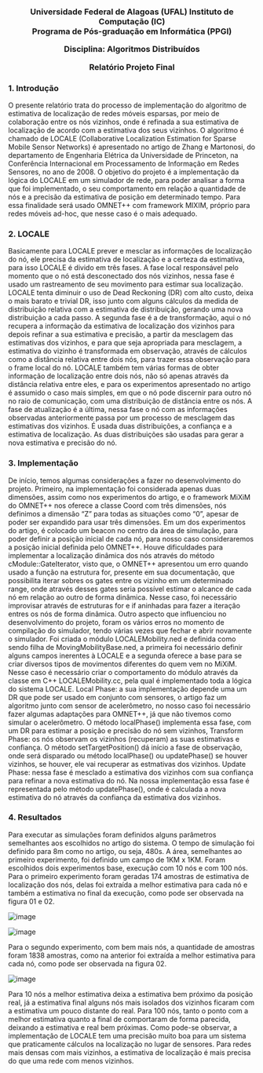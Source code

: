 <h3 align="center">Universidade Federal de Alagoas (UFAL) Instituto de Computação (IC) <br>
Programa de Pós-graduação em Informática (PPGI)
 
Disciplina: Algoritmos Distribuídos

Relatório Projeto Final </h3>

<h3>1.	Introdução </h3>

O presente relatório trata do processo de implementação do algoritmo de estimativa de localização de redes móveis esparsas, por meio de colaboração entre os nós vizinhos, onde é refinada a sua estimativa de localização de acordo com a estimativa dos seus vizinhos. O algoritmo é chamado de LOCALE (Collaborative Localization Estimation for Sparse Mobile Sensor Networks) é apresentado no artigo de Zhang e Martonosi, do departamento de Engenharia Elétrica da Universidade de Princeton, na Conferência Internacional em Processamento de Informação em Redes Sensores, no ano de 2008. O objetivo do projeto é a implementação da lógica do LOCALE em um simulador de rede, para poder analisar a forma que foi implementado, o seu comportamento em relação a quantidade de nós e a precisão da estimativa de posição em determinado tempo. Para essa finalidade será usado OMNET++ com framework MIXIM, próprio para redes móveis ad-hoc, que nesse caso é o mais adequado.
 
<h3>2.	LOCALE </h3>

Basicamente para LOCALE prever e mesclar as informações de localização do nó, ele precisa da estimativa de localização e a certeza da estimativa, para isso LOCALE é divido em três fases. A fase local responsável pelo momento que o nó está desconectado dos nós vizinhos, nessa fase é usado um rastreamento de seu movimento para estimar sua localização. LOCALE tenta diminuir o uso de Dead Reckoning (DR) com alto custo, deixa o mais barato e trivial DR, isso junto com alguns cálculos da medida de distribuição relativa com a estimativa de distribuição, gerando uma nova distribuição a cada passo.
A segunda fase é a de transformação, aqui o nó recupera a informação da estimativa de localização dos vizinhos para depois refinar a sua estimativa e precisão, a partir da mesclagem das estimativas dos vizinhos, e para que seja apropriada para mesclagem, a estimativa do vizinho é transformada em observação, através de cálculos como a distância relativa entre dois nós, para trazer essa observação para o frame local do nó. LOCALE também tem várias formas de obter informação de localização entre dois nós, não só apenas através da distância relativa entre eles, e para os experimentos apresentado no artigo é assumido o caso mais simples, em que o nó pode discernir para outro nó no raio de comunicação, com uma distribuição de distância entre os nós.
A fase de atualização é a última, nessa fase o nó com as informações observadas anteriormente passa por um processo de mesclagem das estimativas dos vizinhos. É usada duas distribuições, a confiança e a estimativa de localização. As duas distribuições são usadas para gerar a nova estimativa e precisão do nó. 

<h3>3.	Implementação </h3>

De início, temos algumas considerações a fazer no desenvolvimento do projeto. Primeiro, na implementação foi considerada apenas duas dimensões, assim como nos experimentos do artigo, e o framework MiXiM do OMNET++ nos oferece a classe Coord com três dimensões, nós definimos a dimensão “Z” para todas as situações como “0”, apesar de poder ser expandido para usar três dimensões. 
Em um dos experimentos do artigo, é colocado um beacon no centro da área de simulação, para poder definir a posição inicial de cada nó, para nosso caso consideraremos a posição inicial definida pelo OMNET++.
Houve dificuldades para implementar a localização dinâmica dos nós através do método cModule::GateIterator, visto que, o OMNET++ apresentou um erro quando usado a função na estrutura for, presente em sua documentação, que possibilita iterar sobres os gates entre os vizinho em um determinado range, onde através desses gates seria possível estimar o alcance de cada nó em relação ao outro de forma dinâmica. Nesse caso, foi necessário improvisar através de estruturas for e if aninhadas para fazer a iteração entres os nós de forma dinâmica.
Outro aspecto que influenciou no desenvolvimento do projeto, foram os vários erros no momento de compilação do simulador, tendo várias vezes que fechar e abrir novamente o simulador.
Foi criada o módulo LOCALEMobility.ned e definida como sendo filha de MovingMobilityBase.ned, a primeira foi necessário definir alguns campos inerentes à LOCALE e a segunda oferece a base para se criar diversos tipos de movimentos diferentes do quem vem no MiXiM. Nesse caso é necessário criar o comportamento do módulo através da classe em C++ LOCALEMobility.cc, pela qual é implementado toda a lógica do sistema LOCALE.
Local Phase: a sua implementação depende uma um DR que pode ser usado em conjunto com sensores, o artigo faz um algoritmo junto com sensor de acelerômetro, no nosso caso foi necessário fazer algumas adaptações para OMNET++, já que não tivemos como simular o acelerômetro. O método localPhase() implementa essa fase, com um DR para estimar a posição e precisão do nó sem vizinhos, 
Transform Phase: os nós observam os vizinhos (recuperam) as suas estimativas e confiança. O método setTargetPosition() dá início a fase de observação, onde será disparado ou método localPhase() ou updatePhase() se houver vizinhos, se houver, ele vai recuperar as estmativas dos vizinhos. 
Update Phase: nessa fase é mesclado a estimativa dos vizinhos com sua confiança para refinar a nova estimativa do nó. Na nossa implementação essa fase é representada pelo método updatePhase(), onde é calculada a nova estimativa do nó através da confiança da estimativa dos vizinhos. 

<h3>4.	Resultados </h3>

Para executar as simulações foram definidos alguns parâmetros semelhantes aos escolhidos no artigo do sistema. O tempo de simulação foi definido para 8m como no artigo, ou seja, 480s. A área, semelhantes ao primeiro experimento, foi definido um campo de 1KM x 1KM. Foram escolhidos dois experimentos base, execução com 10 nós e com 100 nós.
Para o primeiro experimento foram geradas 174 amostras de estimativa de localização dos nós, delas foi extraída a melhor estimativa para cada nó e também a estimativa no final da execução, como pode ser observada na figura 01 e 02.

![image](https://user-images.githubusercontent.com/10708492/139906462-7600af46-45aa-460a-8521-c0babebce87d.png)

![image](https://user-images.githubusercontent.com/10708492/139906561-f08f79ec-2b8f-46f1-89f1-55786e32e0eb.png)

Para o segundo experimento, com bem mais nós, a quantidade de amostras foram 1838 amostras, como na anterior foi extraída a melhor estimativa para cada nó, como pode ser observada na figura 02.

![image](https://user-images.githubusercontent.com/10708492/139906619-e51aed4e-5160-48fa-8fc5-527d769f8204.png)


Para 10 nós a melhor estimativa deixa a estimativa bem próximo da posição real, já a estimativa final alguns nós mais isolados dos vizinhos ficaram com a estimativa um pouco distante do real.
Para 100 nós, tanto o ponto com a melhor estimativa quanto a final de comportaram de forma parecida, deixando a estimativa e real bem próximas. 
Como pode-se observar, a implementação de LOCALE tem uma precisão muito boa para um sistema que praticamente cálculos na localização no lugar de sensores. Para redes mais densas com mais vizinhos, a estimativa de localização é mais precisa do que uma rede com menos vizinhos.

